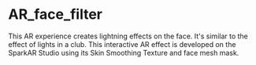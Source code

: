 # AR_face_filter
This AR experience creates lightning effects on the face. It's similar to the effect of lights in a club. This interactive AR effect is developed on the SparkAR Studio using its Skin Smoothing Texture and face mesh mask.
